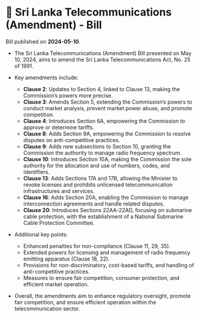 # 📄  Sri Lanka Telecommunications (Amendment) - Bill

Bill published on **2024-05-10**.

- The Sri Lanka Telecommunications (Amendment) Bill presented on May 10, 2024, aims to amend the Sri Lanka Telecommunications Act, No. 25 of 1991.
  
- Key amendments include:
  - **Clause 2**: Updates to Section 4, linked to Clause 13, making the Commission’s powers more precise.
  - **Clause 3**: Amends Section 5, extending the Commission’s powers to conduct market analysis, prevent market power abuse, and promote competition.
  - **Clause 4**: Introduces Section 6A, empowering the Commission to approve or determine tariffs.
  - **Clause 8**: Adds Section 9A, empowering the Commission to resolve disputes on anti-competitive practices.
  - **Clause 9**: Adds new subsections to Section 10, granting the Commission the authority to manage radio frequency spectrum.
  - **Clause 10**: Introduces Section 10A, making the Commission the sole authority for the allocation and use of numbers, codes, and identifiers.
  - **Clause 13**: Adds Sections 17A and 17B, allowing the Minister to revoke licenses and prohibits unlicensed telecommunication infrastructures and services.
  - **Clause 16**: Adds Section 20A, enabling the Commission to manage interconnection agreements and handle related disputes.
  - **Clause 20**: Introduces Sections 22AA-22AD, focusing on submarine cable protection, with the establishment of a National Submarine Cable Protection Committee.
  
- Additional key points:
  - Enhanced penalties for non-compliance (Clause 11, 29, 35).
  - Extended powers for licensing and management of radio frequency emitting apparatus (Clause 18, 22).
  - Provisions for non-discriminatory, cost-based tariffs, and handling of anti-competitive practices.
  - Measures to ensure fair competition, consumer protection, and efficient market operation.

- Overall, the amendments aim to enhance regulatory oversight, promote fair competition, and ensure efficient operation within the telecommunication sector.
